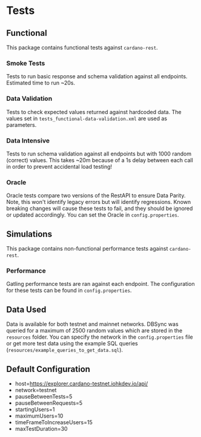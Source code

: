 # Tests

## Functional

This package contains functional tests against `cardano-rest`. 

### Smoke Tests

Tests to run basic response and schema validation against all endpoints. Estimated time to run ~20s. 

### Data Validation

Tests to check expected values returned against hardcoded data. The values set in `tests_functional-data-validation.xml`
are used as parameters.

### Data Intensive

Tests to run schema validation against all endpoints but with 1000 random (correct) values. This takes ~20m because of
a 1s delay between each call in order to prevent accidental load testing! 

### Oracle

Oracle tests compare two versions of the RestAPI to ensure Data Parity. Note, this won't identify legacy errors but will identify regressions. 
Known breaking changes will cause these tests to fail, and they should be ignored or updated accordingly. You can set the
Oracle in `config.properties`.

## Simulations

This package contains non-functional performance tests against `cardano-rest`.

### Performance

Gatling performance tests are ran against each endpoint. The configuration for these tests can be found in `config.properties`.

## Data Used

Data is available for both testnet and mainnet networks. DBSync was queried for a maximum of 2500 random values which 
are stored in the `resources` folder. You can specify the network in the `config.properties` file or get more test data using the
example SQL queries (`resources/example_queries_to_get_data.sql`). 

## Default Configuration

- host=https://explorer.cardano-testnet.iohkdev.io/api/
- network=testnet
- pauseBetweenTests=5
- pauseBetweenRequests=5
- startingUsers=1
- maximumUsers=10
- timeFrameToIncreaseUsers=15
- maxTestDuration=30
